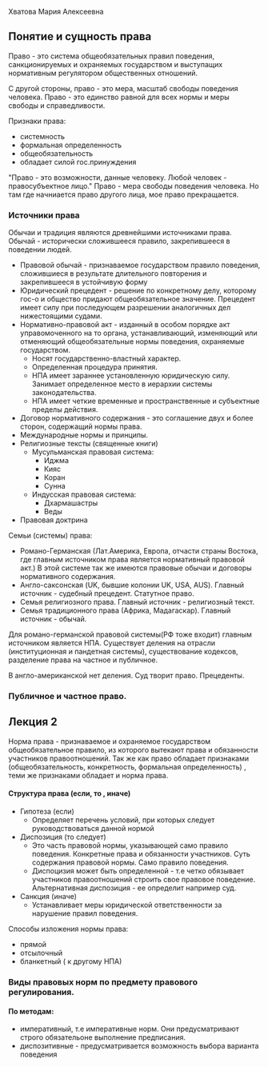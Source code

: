 Хватова Мария Алексеевна

## Понятие и сущность права

Право - это система общеобязательных правил поведения, санкционируемых и охраняемых государством и выступащих нормативным регулятором общественных отношений.

С другой стороны, право - это мера, масштаб свободы поведения человека. Право - это единство равной для всех нормы и меры свободы и справедливости. 

Признаки права:
- системность
- формальная определенность
- общеобязательность
- обладает силой гос.принуждения

"Право - это возможности, данные человеку. Любой человек - правосубъектное лицо."
Право - мера свободы поведения человека. Но там где начниается право другого лица, мое право прекращается.

### Источники права

Обычаи и традиция являются древнейшими источниками права.
Обычай - исторически сложившееся правило, закрепившееся в поведении людей.

- Правовой обычай - признаваемое государством правило поведения, сложившиеся в результате длительного повторения и закрепившееся в устойчивую форму
- Юридический прецедент - решение по конкретному делу, которому гос-о и общество придают общеобязательное значение. Прецедент имеет силу при последующем разрешении аналогичных дел нижестоящими судами.
-  Нормативно-правовой акт - изданный в особом порядке акт управомоченного на то органа, устанавливающий, изменяющий или отменяющий общеобязательные нормы поведения, охраняемые государством.
	- Носят государственно-властный характер. 
	- Определенная процедура принятия.
	- НПА имеет зараннее установленную юридическую силу. Занимает определенное место в иерархии системы законодательства.
	- НПА имеет четкие временные и пространственные и субъектные пределы действия.
- Договор нормативного содержания - это соглашение двух и более сторон, содержащий нормы права.
- Международные нормы и принципы.
- Религиозные тексты (священные книги)
	- Мусульманская правовая система:
		 - Иджма
		 - Кияс
		 - Коран
		 - Сунна
	- Индусская правовая система:
		- Дхармашастры
		- Веды
- Правовая доктрина


Семьи (системы) права:
- Романо-Германская (Лат.Америка, Европа, отчасти страны Востока, где главным источником права является нормативный правовой акт.) В этой системе так же имеются правовые обычаи и договоры нормативного содержания.
- Англо-саксонская (UK, бывшие колонии UK, USA, AUS). Главный источник - судебный прецедент. Статутное право.
- Семья религиозного права. Главный источник - религиозный текст.
- Семья традиционного права (Африка, Мадагаскар). Главный источник - обычай.

Для романо-германской правовой системы(РФ тоже входит) главным источником является НПА. Существует деления на отрасли (институционная и пандетная системы), существование кодексов, разделение права на частное и публичное.

В англо-американской нет деления. Суд творит право.
Прецеденты.

### Публичное и частное право.


## Лекция 2

Норма права - признаваемое и охраняемое государством общеобязательное правило, из которого вытекают права и обязанности участников правоотношений. Так же как право обладает признаками (общеобязательность, конкретность, формальная определенность) , теми же признаками обладает и норма права.

#### Структура права (если, то , иначе)
- Гипотеза (если)
	- Определяет перечень условий, при которых следует руководствоваться данной нормой
- Диспозиция (то следует)
	- Это часть правовой нормы, указывающей само правило поведения. Конкретные права и обязанности участников. Суть содержания правовой нормы. Само правило поведения.
	- Диспоцизия может быть определенной - т.е четко обязывает участников правоотношений строить свое правовое поведение. Альтернативная диспозиция - ее определит например суд.
- Санкция (иначе)
	- Устанавливает меры юридической ответственности за нарушение правил поведения.

Способы изложения нормы права:
- прямой
- отсылочный
- бланкетный ( к другому НПА)

### Виды правовых норм по предмету правового регулирования.

#### По методам:
-  императивный, т.е императивные норм. Они предусматривают строго обязательоне выполнение предписания.
- диспозитивные - предусматривается возможность выбора варианта поведения

